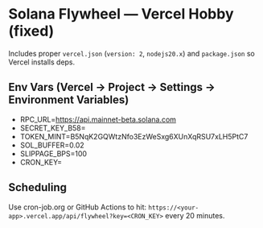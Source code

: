 # Solana Flywheel — Vercel Hobby (fixed)

Includes proper `vercel.json` (`version: 2`, `nodejs20.x`) and `package.json` so Vercel installs deps.

## Env Vars (Vercel → Project → Settings → Environment Variables)
- RPC_URL=https://api.mainnet-beta.solana.com
- SECRET_KEY_B58=<your Phantom base58 key>
- TOKEN_MINT=B5NqK2GQWtzNfo3EzWeSxg6XUnXqRSU7xLH5PtC7
- SOL_BUFFER=0.02
- SLIPPAGE_BPS=100
- CRON_KEY=<long random string>

## Scheduling
Use cron-job.org or GitHub Actions to hit:
`https://<your-app>.vercel.app/api/flywheel?key=<CRON_KEY>` every 20 minutes.

